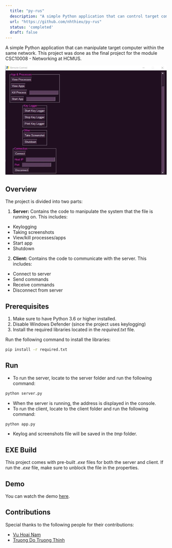 ```yaml
---
  title: "py-rus"
  description: "A simple Python application that can control target computer within the same network."
  url: "https://github.com/nhthieu/py-rus"
  status: 'completed'
  draft: false
---
```


A simple Python application that can manipulate target computer within the same network. This project was done as the final project for the module CSC10008 - Networking at HCMUS.

![screenshot](../../assets/remote-control-1.png)

## Overview

The project is divided into two parts:

1. **Server:** Contains the code to manipulate the system that the file is running on. This includes:

  - Keylogging
  - Taking screenshots
  - View/kill processes/apps
  - Start app
  - Shutdown

2. **Client:** Contains the code to communicate with the server. This includes:

  - Connect to server
  - Send commands
  - Receive commands
  - Disconnect from server

## Prerequisites

1. Make sure to have Python 3.6 or higher installed.
2. Disable Windows Defender (since the project uses keylogging)
3. Install the required libraries located in the *required.txt* file.

Run the following command to install the libraries:

```bash
pip install -r required.txt
```

## Run

- To run the server, locate to the server folder and run the following command:

```bash
python server.py
```

- When the server is running, the address is displayed in the console.
- To run the client, locate to the client folder and run the following command:

```bash
python app.py
```

- Keylog and screenshots file will be saved in the _tmp_ folder.

## EXE Build

This project comes with pre-built *.exe* files for both the server and client.
If run the *.exe* file, make sure to unblock the file in the properties.

## Demo

You can watch the demo [here](https://github-production-user-asset-6210df.s3.amazonaws.com/74890715/249337115-bba24bb9-7e10-43a7-84d2-f3afc3b3e372.mp4).

## Contributions

Special thanks to the following people for their contributions:

- [Vu Hoai Nam](https://github.com/namhoai1109)
- [Truong Do Truong Thinh](https://github.com/td2thinh)
